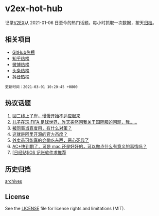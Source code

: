 # v2ex-hot-hub

 记录[V2EX](https://www.v2ex.com/)从 2021-01-06 日至今的热门话题。每小时抓取一次数据，按天[归档](archives)。
 
 ## 相关项目

- [GitHub热榜](https://github.com/lonnyzhang423/github-hot-hub)
- [知乎热榜](https://github.com/lonnyzhang423/zhihu-hot-hub)
- [微博热榜](https://github.com/lonnyzhang423/weibo-hot-hub)
- [头条热榜](https://github.com/lonnyzhang423/toutiao-hot-hub)
- [抖音热榜](https://github.com/lonnyzhang423/douyin-hot-hub)


 `更新时间：2021-03-01 10:20:45 +0800`

## 热议话题

1. [回二线上了岸，慢慢开始不适应起来](https://www.v2ex.com/t/757001)
1. [儿子在玩 FIFA 足球世界，昨天突然问我关于国际服的问题，我……](https://www.v2ex.com/t/757095)
1. [被同事当百度用，有什么对策？](https://www.v2ex.com/t/756894)
1. [这就是阿里开源的官方态度？](https://www.v2ex.com/t/757013)
1. [外卖员可能真的会偷吃东西，恶心死我了](https://www.v2ex.com/t/756996)
1. [AC+快到期了，可是 mac 还是好好的，可以做点什么有意义的事情吗？](https://www.v2ex.com/t/756923)
1. [[日经贴]iOS 记账软件求推荐](https://www.v2ex.com/t/756969)

## 历史归档

[archives](archives)

## License

See the [LICENSE](LICENSE) file for license rights and limitations (MIT).
